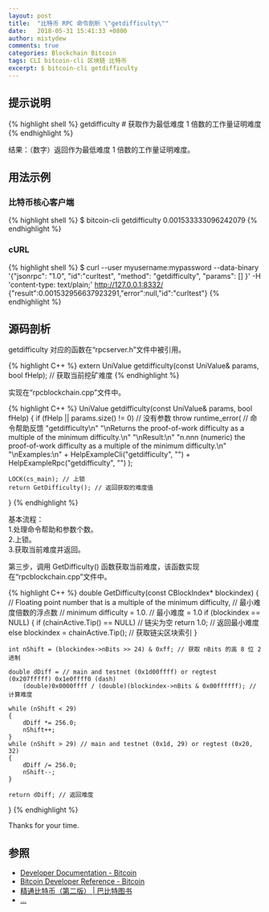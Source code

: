 ```yaml
---
layout: post
title:  "比特币 RPC 命令剖析 \"getdifficulty\""
date:   2018-05-31 15:41:33 +0800
author: mistydew
comments: true
categories: Blockchain Bitcoin
tags: CLI bitcoin-cli 区块链 比特币
excerpt: $ bitcoin-cli getdifficulty
---
```

## 提示说明

{% highlight shell %}
getdifficulty # 获取作为最低难度 1 倍数的工作量证明难度
{% endhighlight %}

结果：（数字）返回作为最低难度 1 倍数的工作量证明难度。

## 用法示例

### 比特币核心客户端

{% highlight shell %}
$ bitcoin-cli getdifficulty
0.001533333096242079
{% endhighlight %}

### cURL

{% highlight shell %}
$ curl --user myusername:mypassword --data-binary '{"jsonrpc": "1.0", "id":"curltest", "method": "getdifficulty", "params": [] }' -H 'content-type: text/plain;' http://127.0.0.1:8332/
{"result":0.001532956637923291,"error":null,"id":"curltest"}
{% endhighlight %}

## 源码剖析
getdifficulty 对应的函数在“rpcserver.h”文件中被引用。

{% highlight C++ %}
extern UniValue getdifficulty(const UniValue& params, bool fHelp); // 获取当前挖矿难度
{% endhighlight %}

实现在“rpcblockchain.cpp”文件中。

{% highlight C++ %}
UniValue getdifficulty(const UniValue& params, bool fHelp)
{
    if (fHelp || params.size() != 0) // 没有参数
        throw runtime_error( // 命令帮助反馈
            "getdifficulty\n"
            "\nReturns the proof-of-work difficulty as a multiple of the minimum difficulty.\n"
            "\nResult:\n"
            "n.nnn       (numeric) the proof-of-work difficulty as a multiple of the minimum difficulty.\n"
            "\nExamples:\n"
            + HelpExampleCli("getdifficulty", "")
            + HelpExampleRpc("getdifficulty", "")
        );

    LOCK(cs_main); // 上锁
    return GetDifficulty(); // 返回获取的难度值
}
{% endhighlight %}

基本流程：<br>
1.处理命令帮助和参数个数。<br>
2.上锁。<br>
3.获取当前难度并返回。

第三步，调用 GetDifficulty() 函数获取当前难度，该函数实现在“rpcblockchain.cpp”文件中。

{% highlight C++ %}
double GetDifficulty(const CBlockIndex* blockindex)
{
    // Floating point number that is a multiple of the minimum difficulty, // 最小难度倍数的浮点数
    // minimum difficulty = 1.0. // 最小难度 = 1.0
    if (blockindex == NULL)
    {
        if (chainActive.Tip() == NULL) // 链尖为空
            return 1.0; // 返回最小难度
        else
            blockindex = chainActive.Tip(); // 获取链尖区块索引
    }

    int nShift = (blockindex->nBits >> 24) & 0xff; // 获取 nBits 的高 8 位 2 进制

    double dDiff = // main and testnet (0x1d00ffff) or regtest (0x207fffff) 0x1e0ffff0 (dash)
        (double)0x0000ffff / (double)(blockindex->nBits & 0x00ffffff); // 计算难度

    while (nShift < 29)
    {
        dDiff *= 256.0;
        nShift++;
    }
    while (nShift > 29) // main and testnet (0x1d, 29) or regtest (0x20, 32)
    {
        dDiff /= 256.0;
        nShift--;
    }

    return dDiff; // 返回难度
}
{% endhighlight %}

Thanks for your time.

## 参照
* [Developer Documentation - Bitcoin](https://bitcoin.org/en/developer-documentation)
* [Bitcoin Developer Reference - Bitcoin](https://bitcoin.org/en/developer-reference#getdifficulty)
* [精通比特币（第二版） \| 巴比特图书](http://book.8btc.com/masterbitcoin2cn)
* [...](https://github.com/mistydew/blockchain)
